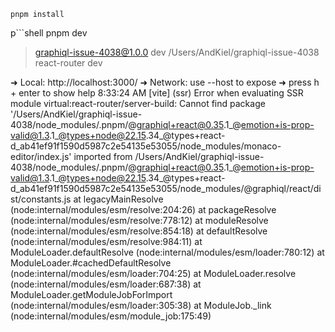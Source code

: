 ```shell
pnpm install
```

p```shell
pnpm dev

> graphiql-issue-4038@1.0.0 dev /Users/AndKiel/graphiql-issue-4038
> react-router dev

  ➜  Local:   http://localhost:3000/
  ➜  Network: use --host to expose
  ➜  press h + enter to show help
8:33:24 AM [vite] (ssr) Error when evaluating SSR module virtual:react-router/server-build: Cannot find package '/Users/AndKiel/graphiql-issue-4038/node_modules/.pnpm/@graphiql+react@0.35.1_@emotion+is-prop-valid@1.3.1_@types+node@22.15.34_@types+react-d_ab41ef91f1590d5987c2e54135e53055/node_modules/monaco-editor/index.js' imported from /Users/AndKiel/graphiql-issue-4038/node_modules/.pnpm/@graphiql+react@0.35.1_@emotion+is-prop-valid@1.3.1_@types+node@22.15.34_@types+react-d_ab41ef91f1590d5987c2e54135e53055/node_modules/@graphiql/react/dist/constants.js
      at legacyMainResolve (node:internal/modules/esm/resolve:204:26)
      at packageResolve (node:internal/modules/esm/resolve:778:12)
      at moduleResolve (node:internal/modules/esm/resolve:854:18)
      at defaultResolve (node:internal/modules/esm/resolve:984:11)
      at ModuleLoader.defaultResolve (node:internal/modules/esm/loader:780:12)
      at ModuleLoader.#cachedDefaultResolve (node:internal/modules/esm/loader:704:25)
      at ModuleLoader.resolve (node:internal/modules/esm/loader:687:38)
      at ModuleLoader.getModuleJobForImport (node:internal/modules/esm/loader:305:38)
      at ModuleJob._link (node:internal/modules/esm/module_job:175:49)
```